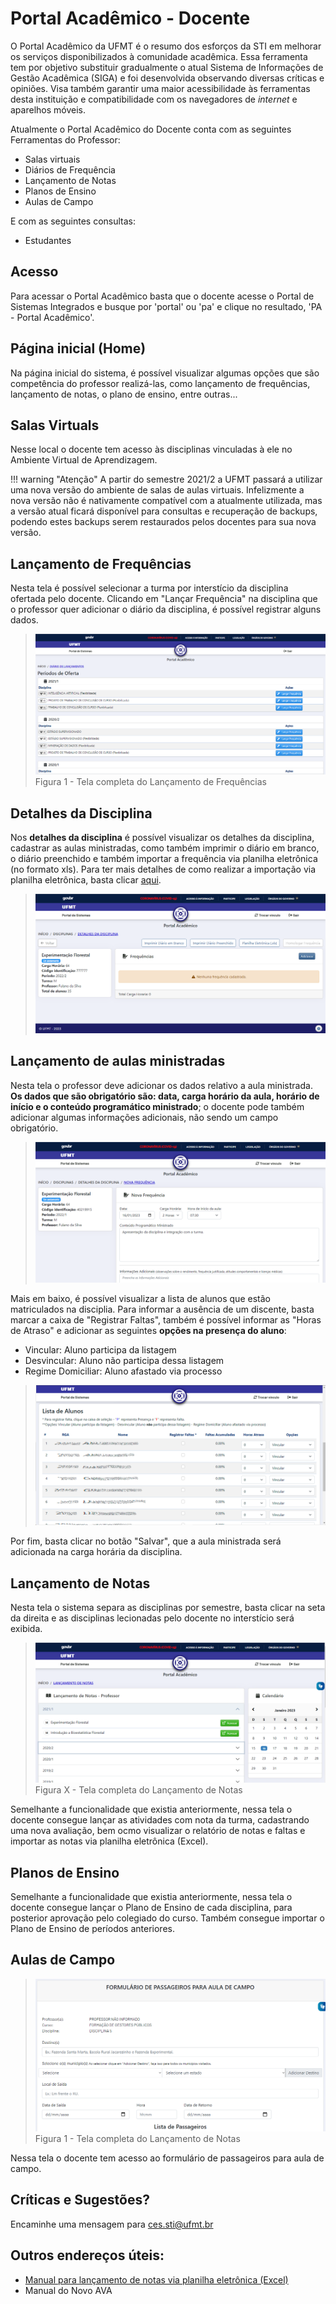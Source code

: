# Portal Acadêmico - Docente 

O Portal Acadêmico da UFMT é o resumo dos esforços da STI em melhorar os serviços disponibilizados à comunidade acadêmica. Essa ferramenta tem por objetivo substituir gradualmente o atual Sistema de Informações de Gestão Acadêmica (SIGA) e foi desenvolvida observando diversas críticas e opiniões. Visa também garantir uma maior acessibilidade às ferramentas desta instituição e compatibilidade com os navegadores de *internet* e aparelhos móveis.

Atualmente o Portal Acadêmico do Docente conta com as seguintes Ferramentas do Professor:

* Salas virtuais
* Diários de Frequência
* Lançamento de Notas
* Planos de Ensino
* Aulas de Campo

E com as seguintes consultas:

* Estudantes

## Acesso

Para acessar o Portal Acadêmico basta que o docente acesse o Portal de Sistemas Integrados e busque por 'portal' ou 'pa' e clique no resultado, 'PA - Portal Acadêmico'.

## Página inicial (Home)

Na página inicial do sistema, é possível visualizar algumas opções que são competência do professor realizá-las, como lançamento de frequências, lançamento de notas, o plano de ensino, entre outras...

## Salas Virtuals

Nesse local o docente tem acesso às disciplinas vinculadas à ele no Ambiente Virtual de Aprendizagem.

!!! warning "Atenção"
    A partir do semestre 2021/2 a UFMT passará a utilizar uma nova versão do ambiente de salas de aulas virtuais. Infelizmente a nova versão não é nativamente compatível com a atualmente utilizada, mas a versão atual ficará disponível para consultas e recuperação de backups, podendo estes backups serem restaurados pelos docentes para sua nova versão.

## Lançamento de Frequências

Nesta tela é possível selecionar a turma por interstício da disciplina ofertada pelo docente. Clicando em "Lançar Frequência" na disciplina que o professor quer adicionar o diário da disciplina, é possível registrar alguns dados.

> ![Tela completa do Diário de Frequência](../images/lancamento_de_frequencia.png "Tela do Lançamento de Frequências, com os detalhes da disciplina e os botões para lançar frequência das disciplinas por semestre")
> Figura 1 - Tela completa do Lançamento de Frequências

## Detalhes da Disciplina

Nos **detalhes da disciplina** é possível visualizar os detalhes da disciplina, cadastrar as aulas ministradas, como também imprimir o diário em branco, o diário preenchido e também importar a frequência via planilha eletrônica (no formato xls). Para ter mais detalhes de como realizar a importação via planilha eletrônica, basta clicar [aqui](notasexcel.md).

> ![Tela dos Detalhes da Disciplina](../images/detalhes_da_disciplina.png)


## Lançamento de aulas ministradas

Nesta tela o professor deve adicionar os dados relativo a aula ministrada. **Os dados que são obrigatório são: data, carga horário da aula, horário de início e o conteúdo programático ministrado**; o docente pode também adicionar algumas informações adicionais, não sendo um campo obrigatório.

> ![Tela para adicionar as informações da aula ministrada](../images/lancamento_aula_ministrada.png "Tela para cadastrar os dados da disciplina: data, carga horária, hora de inicio, conteúdo programático ministrado e informações adicionais")


Mais em baixo, é possível visualizar a lista de alunos que estão matriculados na disciplia. Para informar a ausência de um discente, basta marcar a caixa de "Registrar Faltas", também é possível informar as "Horas de Atraso" e adicionar as seguintes **opções na presença do aluno**:

* Vincular: Aluno participa da listagem
* Desvincular: Aluno não participa dessa listagem
* Regime Domiciliar: Aluno afastado via processo

> ![Tela da lista de alunos na disciplina](../images/lista_de_alunos.png "Tela com o RGA, Nome e opções da presença do aluno")

Por fim, basta clicar no botão "Salvar", que a aula ministrada será adicionada na carga horária da disciplina.


## Lançamento de Notas

Nesta tela o sistema separa as disciplinas por semestre, basta clicar na seta da direita e as disciplinas lecionadas pelo docente no interstício será exibida.

> ![Tela completa do Lançamento de Notas](../images/lancamento_de_notas.png "Tela do Lançamento de Notas - Professor. Separados por interstício e calendário a direita")
> Figura X - Tela completa do Lançamento de Notas

Semelhante a funcionalidade que existia anteriormente, nessa tela o docente consegue lançar as atividades com nota da turma, cadastrando uma nova avaliação, bem ocmo visualizar o relatório de notas e faltas e importar as notas via planilha eletrônica (Excel).

## Planos de Ensino

Semelhante a funcionalidade que existia anteriormente, nessa tela o docente consegue lançar o Plano de Ensino de cada disciplina, para posterior aprovação pelo colegiado do curso. Também consegue importar o Plano de Ensino de períodos anteriores.

## Aulas de Campo

> ![Formulário de Passageiros para Aula de Campo](../images/padocente_aulacampo01.png "Formulário de Passageiros para Aula de Campo com os detalhes do curso, professor e disciplina e os campos de edição do destino da aula, minicípio, local, data e hora de saída e data de retorno")
> Figura 1 - Tela completa do Lançamento de Notas

Nessa tela o docente tem acesso ao formulário de passageiros para aula de campo.

## Críticas e Sugestões?

Encaminhe uma mensagem para <ces.sti@ufmt.br>

## Outros endereços úteis:

* [Manual para lançamento de notas via planilha eletrônica (Excel)](notasexcel.md)
* Manual do Novo AVA